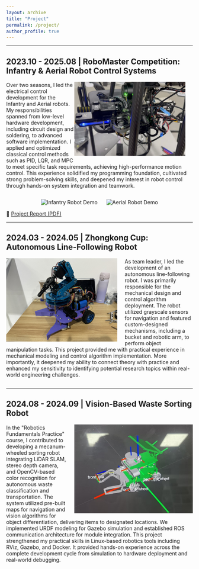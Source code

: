 ```yaml
---
layout: archive
title: "Project"
permalink: /project/
author_profile: true
---
```

---

## **2023.10 - 2025.08 | RoboMaster Competition: Infantry & Aerial Robot Control Systems**

<img src="/images/project_drone.jpg" alt="RoboMaster Robot" width="300" style="float: right; margin-right: 20px; margin-bottom: 10px;">

Over two seasons, I led the electrical control development for the Infantry and Aerial robots. My responsibilities spanned from low-level hardware development, including circuit design and soldering, to advanced software implementation. I applied and optimized classical control methods such as PID, LQR, and MPC to meet specific task requirements, achieving high-performance motion control. This experience solidified my programming foundation, cultivated strong problem-solving skills, and deepened my interest in robot control through hands-on system integration and teamwork.

<div style="clear: both;"></div>

<p align="center">
  <img src="/images/project_rm_wheeled_robot.gif" alt="Infantry Robot Demo" style="height: 280px; margin-right: 10px;">
  <img src="/images/project_rm_drone.gif" alt="Aerial Robot Demo" style="height: 280px; margin-left: 10px;">
</p>

📄 [Project Report (PDF)](/files/drone_tech_report.pdf)

---

## **2024.03 - 2024.05 | Zhongkong Cup: Autonomous Line-Following Robot**

<img src="/images/project_zhongkongcup.jpg" alt="ZhongkongCup Robot" width="300" style="float: left; margin-right: 20px; margin-bottom: 10px;">

As team leader, I led the development of an autonomous line-following robot. I was primarily responsible for the mechanical design and control algorithm deployment. The robot utilized grayscale sensors for navigation and featured custom-designed mechanisms, including a bucket and robotic arm, to perform object manipulation tasks. This project provided me with practical experience in mechanical modeling and control algorithm implementation. More importantly, it deepened my ability to connect theory with practice and enhanced my sensitivity to identifying potential research topics within real-world engineering challenges.

<div style="clear: both;"></div>

---

## **2024.08 - 2024.09 | Vision-Based Waste Sorting Robot**

<img src="/images/project_waste_sorting.jpg" alt="Waste Sorting Robot" width="320" style="float: right; margin-left: 20px; margin-bottom: 10px;">

In the "Robotics Fundamentals Practice" course, I contributed to developing a mecanum-wheeled sorting robot integrating LiDAR SLAM, stereo depth camera, and OpenCV-based color recognition for autonomous waste classification and transportation. The system utilized pre-built maps for navigation and vision algorithms for object differentiation, delivering items to designated locations. We implemented URDF modeling for Gazebo simulation and established ROS communication architecture for module integration. This project strengthened my practical skills in Linux-based robotics tools including RViz, Gazebo, and Docker. It provided hands-on experience across the complete development cycle from simulation to hardware deployment and real-world debugging.

<div style="clear: both;"></div>
